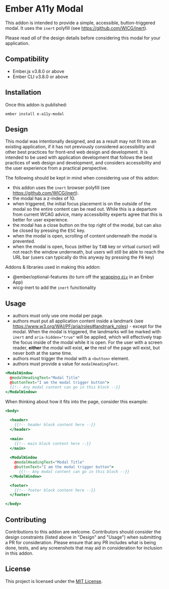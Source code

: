# Ember A11y Modal

This addon is intended to provide a simple, accessible, button-triggered modal. It uses the `inert` polyfill (see https://github.com/WICG/inert). 

Please read _all_ of the design details before considering this modal for your application.

## Compatibility

* Ember.js v3.8.0 or above
* Ember CLI v3.8.0 or above

## Installation

Once this addon is published:

```
ember install e-a11y-modal
```

## Design

This modal was intentionally designed, and as a result may not fit into an existing application, if it has not previously considered accessibility and other best practices for front-end web design and development.  It is intended to be used with application development that follows the best practices of web design and development, and considers accessibility and the user experience from a practical perspective.

The following should be kept in mind when considering use of this addon:

* this addon uses the `inert` browser polyfill (see https://github.com/WICG/inert).
* the modal has a z-index of 10.
* when triggered, the initial focus placement is on the outside of the modal so the entire content can be read out. While this is a departure from current WCAG advice, many accessibility experts agree that this is better for user experience.
* the modal has a close button on the top right of the modal, but can also be closed by pressing the <kbd>ESC</kbd> key.
* when the modal is open, scrolling of content underneath the modal is prevented.
* when the modal is open, focus (either by <kbd>TAB</kbd> key or virtual cursor) will not reach the window underneath, but users will still be able to reach the URL bar (users can typically do this anyway by pressing the <kbd>F6</kbd> key)

Addons & libraries used in making this addon:

* @ember/optional-features (to turn off the [wrapping `div`](https://github.com/emberjs/ember-optional-features) in an Ember App)
* wicg-inert to add the `inert` functionality

## Usage

* authors must only use one modal per page.
* authors must put all application content inside a landmark (see https://www.w3.org/WAI/PF/aria/roles#landmark_roles) - except for the modal. When the modal is triggered, the landmarks will be marked with `inert` and `aria-hidden="true"` will be applied, which will effectively trap the focus inside of the modal while it is open. For the user with a screen reader, **either** the modal will exist, **or** the rest of the page will exist, but never both at the same time.
* authors must trigger the modal with a `<button>` element.
* authors must provide a value for `modalHeadingText`.

```hbs
<ModalWindow
  @modalHeadingText="Modal Title"
  @buttonText="I am the modal trigger button">
  {{!-- Any modal content can go in this block --}} 
</ModalWindow>
```  

When thinking about how it fits into the page, consider this example:

```hbs
<body>
  
  <header>
    {{!-- header block content here --}}
  </header>
  
  <main>
    {{!-- main block content here --}}
  </main>
  
  <ModalWindow
    @modalHeadingText="Modal Title"
    @buttonText="I am the modal trigger button">
      {{!-- Any modal content can go in this block --}} 
  </ModalWindow>

  <footer>
    {{!-- footer block content here --}}
  </footer>

</body>    
```

## Contributing

Contributions to this addon are welcome. Contributors should consider the design constraints (listed above in "Design" and "Usage") when submitting a PR for consideration. Please ensure that any PR includes what is being done, tests, and any screenshots that may aid in consideration for inclusion in this addon.

## License

This project is licensed under the [MIT License](LICENSE.md).
